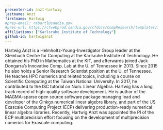 ```yaml
---
presenter-id: anzt-hartwig
lastname: Anzt
firstname: Hartwig
#pres-email: rabartl@sandia.gov
#pres-url: https://cfwebprod.sandia.gov/cfdocs/CompResearch/templates/insert/profile.cfm?snl_id=26401
affiliations: ["Karlsruhe Institute of Technology"]
github-id: hartwiganzt
---
```

Hartwig Anzt is a Helmholtz-Young-Investigator Group leader at the Steinbuch Centre for Computing at the Karlsruhe Institute of Technology. He obtained his PhD in Mathematics at the KIT, and afterwards joined Jack Dongarra’s Innovative Comp. Lab at the U. of Tennessee in 2013. Since 2015 he also holds a Senior Research Scientist position at the U. of Tennessee. He teaches HPC numerics and related topics, including a course on Scientific Computing at the Taiwan National University. In 2017, he contributed to the ISC tutorial on Num. Linear Algebra. Hartwig has a long track record of high-quality software development. He is author of the MAGMA-sparse open source software package managing lead and developer of the Ginkgo numerical linear algebra library, and part of the US Exascale Computing Project (ECP) delivering production-ready numerical linear algebra libraries. Recently, Hartwig Anzt was appointed the PI of the ECP multiprecision effort focusing on the development of multiprecision numerics for Exascale computing.
